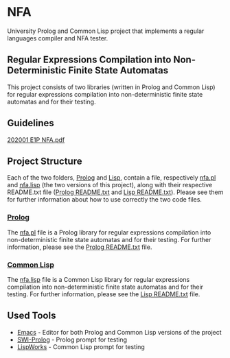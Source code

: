 # NFA
University Prolog and Common Lisp project that implements a regular languages compiler and NFA tester.

## Regular Expressions Compilation into Non-Deterministic Finite State Automatas
This project consists of two libraries (written in Prolog and Common Lisp) for regular expressions compilation into non-deterministic finite state automatas and for their testing.

## Guidelines
[202001 E1P NFA.pdf](https://github.com/DrTaxi98/NFA/blob/master/202001%20E1P%20NFA.pdf)

## Project Structure
Each of the two folders, [Prolog](https://github.com/AndreaTassi98/NFA/tree/master/Prolog) and [Lisp](https://github.com/AndreaTassi98/NFA/tree/master/Lisp), contain a file, respectively [nfa.pl](https://github.com/AndreaTassi98/NFA/blob/master/Prolog/nfa.pl) and [nfa.lisp](https://github.com/AndreaTassi98/NFA/blob/master/Lisp/nfa.lisp) (the two versions of this project), along with their respective README.txt file ([Prolog README.txt](https://github.com/AndreaTassi98/NFA/blob/master/Prolog/README.txt) and [Lisp README.txt](https://github.com/AndreaTassi98/NFA/blob/master/Lisp/README.txt)). Please see them for further information about how to use correctly the two code files.

### [Prolog](https://github.com/AndreaTassi98/NFA/tree/master/Prolog)
The [nfa.pl](https://github.com/AndreaTassi98/NFA/blob/master/Prolog/nfa.pl) file is a Prolog library for regular expressions compilation into non-deterministic finite state automatas and for their testing.
For further information, please see the [Prolog README.txt](https://github.com/AndreaTassi98/NFA/blob/master/Prolog/README.txt) file.

### [Common Lisp](https://github.com/AndreaTassi98/NFA/tree/master/Lisp)
The [nfa.lisp](https://github.com/AndreaTassi98/NFA/blob/master/Lisp/nfa.lisp) file is a Common Lisp library for regular expressions compilation into non-deterministic finite state automatas and for their testing.
For further information, please see the [Lisp README.txt](https://github.com/AndreaTassi98/NFA/blob/master/Lisp/README.txt) file.

## Used Tools
* [Emacs](https://www.gnu.org/software/emacs/) - Editor for both Prolog and Common Lisp versions of the project
* [SWI-Prolog](https://www.swi-prolog.org/) - Prolog prompt for testing
* [LispWorks](http://www.lispworks.com/) - Common Lisp prompt for testing
